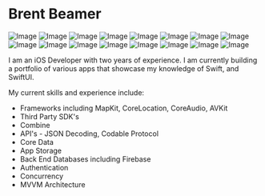 
# Brent Beamer
![Image](https://img.shields.io/badge/Swift-white
) ![Image](https://img.shields.io/badge/SwiftUI-white
) ![Image](https://img.shields.io/badge/iOS-white
) ![Image](https://img.shields.io/badge/Combine-white
) ![Image](https://img.shields.io/badge/MapKit-white
) ![Image](https://img.shields.io/badge/CoreData-white
) ![Image](https://img.shields.io/badge/AppStorage-white
) ![Image](https://img.shields.io/badge/MVVM-white
) ![Image](https://img.shields.io/badge/UIDesign-white
) ![Image](https://img.shields.io/badge/API's-white
) ![Image](https://img.shields.io/badge/Back%20End%20Database-white
) ![Image](https://img.shields.io/badge/SDK's-white
) ![Image](https://img.shields.io/badge/Firebase-white
) ![Image](https://img.shields.io/badge/Concurrency-white
) ![Image](https://img.shields.io/badge/AVKit-white
) ![Image](https://img.shields.io/badge/CoreAudio-white
)

I am an iOS Developer with two years of experience. I am currently building a portfolio of various apps that showcase my knowledge of Swift, and SwiftUI. 

My current skills and experience include:

- Frameworks including MapKit, CoreLocation, CoreAudio, AVKit
- Third Party SDK's
- Combine
- API's - JSON Decoding, Codable Protocol
- Core Data
- App Storage
- Back End Databases including Firebase
- Authentication
- Concurrency
- MVVM Architecture 





